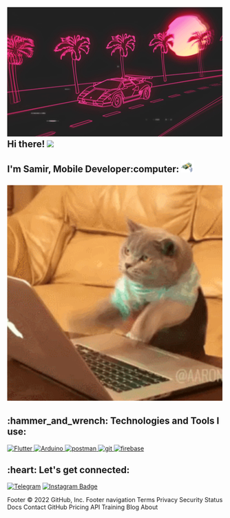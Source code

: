 

<h2 align="left">
  <img src="https://github.com/Samir-Sattarov/Samir-Sattarov/blob/main/2A5.gif" alt="Coder GIF" width="500" height="300">
 <abc>
  <br>Hi there! <img src="https://user-images.githubusercontent.com/42378118/110234147-e3259600-7f4e-11eb-95be-0c4047144dea.gif" width="30"><br>
  <br> I'm Samir, Mobile Developer:computer: <img src="https://github.com/Samir-Sattarov/Samir-Sattarov/blob/main/xt.gif" alt="Coder GIF" width="30">
  <br>
  <br>
  
 </abc>
 <img src="https://github.com/Samir-Sattarov/Samir-Sattarov/blob/main/2GU.gif" alt="Coder GIF" width="500">
</h2> 
<h2 align="left">:hammer_and_wrench: Technologies and Tools I use:</h2>
<p align="left">
<a href="https://flutter.dev/" target="_blank"> <img src="https://www.vectorlogo.zone/logos/flutterio/flutterio-icon.svg" alt="Flutter" width="40" height="40"/> </a>
<a href="https://www.arduino.cc/" target="_blank"> <img src="https://www.vectorlogo.zone/logos/arduino/arduino-icon.svg" alt="Arduino" width="40" height="40"/> </a>
<a href="https://www.postman.com/" target="_blank"> <img src="https://www.vectorlogo.zone/logos/getpostman/getpostman-icon.svg" alt="postman" width="40" height="40"/> </a>
<a href="https://git-scm.com/" target="_blank"> <img src="https://www.vectorlogo.zone/logos/git-scm/git-scm-icon.svg" alt="git" width="40" height="40"/> </a>
 <a href="https://firebase.google.com/" target="_blank"> <img src="https://www.vectorlogo.zone/logos/firebase/firebase-icon.svg" alt="firebase" width="40" height="40"/> </a>
    </p>


<h2 align="left">:heart: Let's get connected:</h2>

[![Telegram](https://img.shields.io/badge/-telegram-red?color=white&logo=telegram&logoColor=black)](https://t.me/Samuel_1347)  [![Instagram Badge](https://img.shields.io/badge/-@samir__sattarov-D7008A?style=flat-square&labelColor=D7008A&logo=Instagram&logoColor=white&link=https://www.instagram.com/samir_sattarov47)](https://www.instagram.com/samir_sattarov47)

Footer
© 2022 GitHub, Inc.
Footer navigation
Terms
Privacy
Security
Status
Docs
Contact GitHub
Pricing
API
Training
Blog
About
